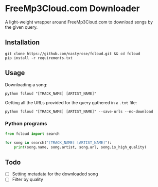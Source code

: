 # FreeMp3Cloud.com Downloader
A light-weight wrapper around FreeMp3Cloud.com to download songs by the given query.

## Installation
```
git clone https://github.com/nastyrose/fcloud.git && cd fcloud
pip install -r requirements.txt
```

## Usage
Downloading a song:
```
python fcloud "[TRACK_NAME] [ARTIST_NAME]"
```
Getting all the URLs provided for the query gathered in a `.txt` file:
```
python fcloud "[TRACK_NAME] [ARTIST_NAME]" --save-urls --no-download
```
### Python programs
```py
from fcloud import search

for song in search("[TRACK_NAME] [ARTIST_NAME]"):
    print(song.name, song.artist, song.url, song.is_high_quality)
```

## Todo
- [ ] Setting metadata for the downloaded song
- [ ] Filter by quality